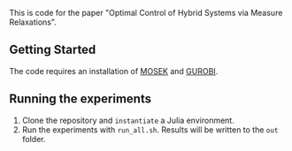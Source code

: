 This is code for the paper "Optimal Control of Hybrid Systems via Measure Relaxations".

## Getting Started
The code requires an installation of [MOSEK](https://www.mosek.com/) and [GUROBI](https://www.gurobi.com/).

## Running the experiments
1. Clone the repository and `instantiate` a Julia environment.
2. Run the experiments with `run_all.sh`. Results will be written to the `out` folder.
